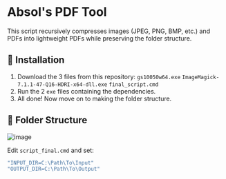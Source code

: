 # Absol's PDF Tool
This script recursively compresses images (JPEG, PNG, BMP, etc.) and PDFs into lightweight PDFs while preserving the folder structure.

## 🔧 Installation

1. Download the 3 files from this repository:
`gs10050w64.exe`
`ImageMagick-7.1.1-47-Q16-HDRI-x64-dll.exe`
`final_script.cmd`
2. Run the 2 `exe` files containing the dependencies.
3. All done! Now move on to making the folder structure.

## 📁 Folder Structure

![image](https://github.com/user-attachments/assets/46bd1e72-d555-4748-b5ae-18df23e6a881)

Edit `script_final.cmd` and set:

```cmd
"INPUT_DIR=C:\Path\To\Input"
"OUTPUT_DIR=C:\Path\To\Output"
```

